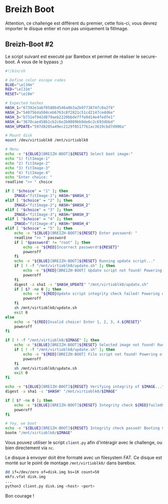 # Breizh Boot

Attention, ce challenge est différent du premier, cette fois-ci, vous devrez importer le disque entier et non pas uniquement la fitImage.


## Breizh-Boot #2

Le script suivant est executé par Barebox et permet de réaliser le secure-boot. À vous de le bypass ;)

```sh
#!/bin/sh

# Define color escape codes
BLUE="\e[34m"
RED="\e[31m"
RESET="\e[0m"

# Expected hashes
HASH_1="67392e3abf0588b4546a0b3a2b9773874fc0a2f8"
HASH_2="540756da504ceb6763c8f2821c51cd2147cedd6e"
HASH_3="b731ef942d879aeb2220bbde7ffe0d14e4fedfe1"
HASH_4="3670cae458b1cb2c6e2b0089bb9de6c2c693dbbd"
HASH_UPDATE="597d8205a49ec2129f8517761ac3619cbd7d906a"

# Mount disk
mount /dev/virtioblk0 /mnt/virtioblk0

# Menu
echo -e "${BLUE}[BREIZH-BOOT]${RESET} Select boot image:"
echo "1) fitImage-1"
echo "2) fitImage-2"
echo "3) fitImage-3"
echo "4) fitImage-4"
echo "Enter choice: "
readline ">> " choice

if [ "$choice" = "1" ]; then
    IMAGE="fitImage-1"; HASH="$HASH_1"
elif [ "$choice" = "2" ]; then
    IMAGE="fitImage-2"; HASH="$HASH_2"
elif [ "$choice" = "3" ]; then
    IMAGE="fitImage-3"; HASH="$HASH_3"
elif [ "$choice" = "4" ]; then
    IMAGE="fitImage-4"; HASH="$HASH_4"
elif [ "$choice" = "5" ]; then
    echo -e "${BLUE}[BREIZH-BOOT]${RESET} Enter password: "
    readline ">> " password
    if [ "$password" != "root" ]; then
        echo -e "${RED}Incorrect password!${RESET}"
        poweroff
    fi
    echo -e "${BLUE}[BREIZH-BOOT]${RESET} Running update script..."
    if [ ! -f "/mnt/virtioblk0/update.sh" ]; then
        echo -e "${RED}[BREIZH-BOOT] Update script not found! Powering off...${RESET}"
        poweroff
    fi
    digest -a sha1 -s "$HASH_UPDATE" "/mnt/virtioblk0/update.sh"
    if [ $? -ne 0 ]; then
        echo -e "${RED}Update script integrity check failed! Powering off...${RESET}"
        poweroff
    fi
    sh /mnt/virtioblk0/update.sh
    exit 0
else
    echo -e "${RED}Invalid choice! Enter 1, 2, 3, 4.${RESET}"
    poweroff
fi

if [ ! -f "/mnt/virtioblk0/$IMAGE" ]; then
    echo -e "${BLUE}[BREIZH-BOOT]${RESET} Selected image not found! Running default..."
    if [ ! -f "/mnt/virtioblk0/update.sh" ]; then
        echo -e "${RED}[BREIZH-BOOT] File script not found! Powering off...${RESET}"
        poweroff
    fi
    sh /mnt/virtioblk0/update.sh
    exit 0
fi

echo -e "${BLUE}[BREIZH-BOOT]${RESET} Verifying integrity of $IMAGE..."
digest -a sha1 -s "$HASH" "/mnt/virtioblk0/$IMAGE"

if [ $? -ne 0 ]; then
    echo -e "${BLUE}[BREIZH-BOOT]${RESET} Integrity check ${RED}failed${RESET}! Powering off..."
    poweroff
fi

# Yey, we boot
echo -e "${BLUE}[BREIZH-BOOT]${RESET} Integrity check passed! Booting $IMAGE..."
bootm "/mnt/virtioblk0/$IMAGE"
```

Vous pouvez utiliser le script `client.py` afin d'intéragir avec le challenge, ou bien directement via `nc`.


Le disque à envoyer doit être formaté avec un filesystem FAT. Ce disque est monté sur le point de montage `/mnt/virtioblk0/` dans barebox.
```sh
dd if=/dev/zero of=disk.img bs=1K count=50
mkfs.vfat disk.img
...
python3 client.py disk.img <host> <port>
```

Bon courage !
